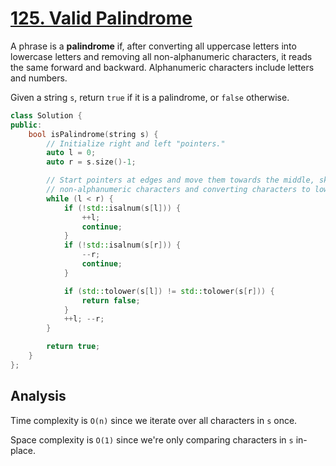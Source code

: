# [125. Valid Palindrome](https://leetcode.com/problems/valid-palindrome)

A phrase is a **palindrome** if, after converting all uppercase letters into
lowercase letters and removing all non-alphanumeric characters, it reads the
same forward and backward. Alphanumeric characters include letters and numbers.

Given a string `s`, return `true` if it is a palindrome, or `false` otherwise.

```c++
class Solution {
public:
    bool isPalindrome(string s) {
        // Initialize right and left "pointers."
        auto l = 0;
        auto r = s.size()-1;

        // Start pointers at edges and move them towards the middle, skipping
        // non-alphanumeric characters and converting characters to lowercase.
        while (l < r) {
            if (!std::isalnum(s[l])) {
                ++l;
                continue;
            }
            if (!std::isalnum(s[r])) {
                --r;
                continue;
            }

            if (std::tolower(s[l]) != std::tolower(s[r])) {
                return false;
            }
            ++l; --r;
        }

        return true;
    }
};
```

## Analysis

Time complexity is `O(n)` since we iterate over all characters in `s` once.

Space complexity is `O(1)` since we're only comparing characters in `s`
in-place.

